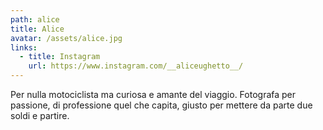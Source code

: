 ```yaml
---
path: alice
title: Alice
avatar: /assets/alice.jpg
links:
  - title: Instagram
    url: https://www.instagram.com/__aliceughetto__/
---
```

Per nulla motociclista ma curiosa e amante del viaggio. Fotografa per passione, di professione quel che capita, giusto per mettere da parte due soldi e partire.
